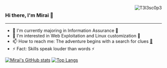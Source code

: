 <img src="https://komarev.com/ghpvc/?username=T3l3sc0p3&color=628FDA&style=flat&label=Profile+Views" align="right" alt="T3l3sc0p3">

### Hi there, I'm Mirai 👋

---

- 🔭 I'm currently majoring in Information Assurance 🔭
- 🌱 I'm interested in Web Exploitation and Linux customization 🌱
- 📫 How to reach me: The adventure begins with a search for clues [:triangular_flag_on_post:](https://tinyurl.com/mirai-info-hint)
- ⚡ Fact: Skills speak louder than words ⚡

[![Mirai's GitHub stats](https://github-readme-stats.vercel.app/api?username=T3l3sc0p3&show_icons=true&hide_border=true&include_all_commits=true&theme=tokyonight)](https://github.com/T3l3sc0p3?tab=repositories)
[![Top Langs](https://github-readme-stats.vercel.app/api/top-langs/?username=T3l3sc0p3&layout=compact&hide_border=true&theme=tokyonight)](https://github.com/T3l3sc0p3)
